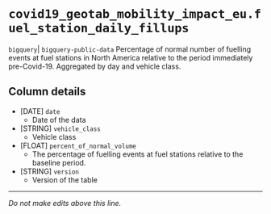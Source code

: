 # `covid19_geotab_mobility_impact_eu.fuel_station_daily_fillups`
`bigquery`| `bigquery-public-data`
Percentage of normal number of fuelling events at fuel stations in North America relative to the period immediately pre-Covid-19. Aggregated by day and vehicle class.

## Column details
* [DATE]      `date`
  - Date of the data
* [STRING]    `vehicle_class`
  - Vehicle class
* [FLOAT]     `percent_of_normal_volume`
  - The percentage of fuelling events at fuel stations relative to the baseline period.
* [STRING]    `version`
  - Version of the table

-------------------------------------------------------------------------------
*Do not make edits above this line.*
